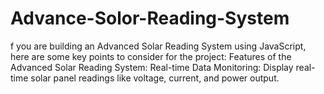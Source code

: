 # Advance-Solor-Reading-System
f you are building an Advanced Solar Reading System using JavaScript, here are some key points to consider for the project:  Features of the Advanced Solar Reading System: Real-time Data Monitoring:  Display real-time solar panel readings like voltage, current, and power output. 
